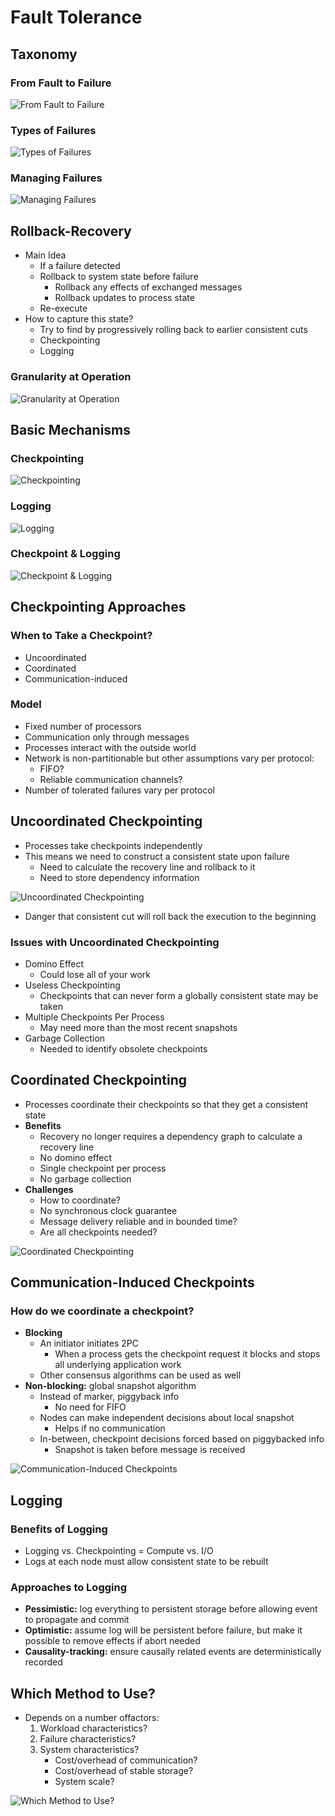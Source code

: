 # Fault Tolerance

## Taxonomy

### From Fault to Failure

![From Fault to Failure](img/from-fault-to-failure.png)

### Types of Failures

![Types of Failures](img/types-of-failures.png)

### Managing Failures

![Managing Failures](img/managing-failures.png)

## Rollback-Recovery

- Main Idea
  - If a failure detected
  - Rollback to system state before failure
    - Rollback any effects of exchanged messages
    - Rollback updates to process state
  - Re-execute
- How to capture this state?
  - Try to find by progressively rolling back to earlier consistent cuts
  - Checkpointing
  - Logging

### Granularity at Operation

![Granularity at Operation](img/granularity-at-operation.png)

## Basic Mechanisms

### Checkpointing

![Checkpointing](img/checkpointing.png)

### Logging

![Logging](img/logging.png)

### Checkpoint & Logging

![Checkpoint & Logging](img/checkpoint-and-logging.png)

## Checkpointing Approaches

### When to Take a Checkpoint?

- Uncoordinated
- Coordinated
- Communication-induced

### Model

- Fixed number of processors
- Communication only through messages
- Processes interact with the outside world
- Network is non-partitionable but other assumptions vary per protocol:
  - FIFO?
  - Reliable communication channels?
- Number of tolerated failures vary per protocol

## Uncoordinated Checkpointing

- Processes take checkpoints independently
- This means we need to construct a consistent state upon failure
  - Need to calculate the recovery line and rollback to it
  - Need to store dependency information

![Uncoordinated Checkpointing](img/uncoordinated-checkpointing.png)

- Danger that consistent cut will roll back the execution to the beginning

### Issues with Uncoordinated Checkpointing

- Domino Effect
  - Could lose all of your work
- Useless Checkpointing
  - Checkpoints that can never form a globally consistent state may be taken
- Multiple Checkpoints Per Process
  - May need more than the most recent snapshots
- Garbage Collection
  - Needed to identify obsolete checkpoints

## Coordinated Checkpointing

- Processes coordinate their checkpoints so that they get a consistent state
- **Benefits**
  - Recovery no longer requires a dependency graph to calculate a recovery line
  - No domino effect
  - Single checkpoint per process
  - No garbage collection
- **Challenges**
  - How to coordinate?
  - No synchronous clock guarantee
  - Message delivery reliable and in bounded time?
  - Are all checkpoints needed?

![Coordinated Checkpointing](img/coordinated-checkpointing.png)

## Communication-Induced Checkpoints

### How do we coordinate a checkpoint?

- **Blocking**
  - An initiator initiates 2PC
    - When a process gets the checkpoint request it blocks and stops all underlying application work
  - Other consensus algorithms can be used as well
- **Non-blocking:** global snapshot algorithm
  - Instead of marker, piggyback info
    - No need for FIFO
  - Nodes can make independent decisions about local snapshot
    - Helps if no communication
  - In-between, checkpoint decisions forced based on piggybacked info
    - Snapshot is taken before message is received

![Communication-Induced Checkpoints](img/communication-induced-checkpoint.png)

## Logging

### Benefits of Logging

- Logging vs. Checkpointing = Compute vs. I/O
- Logs at each node must allow consistent state to be rebuilt

### Approaches to Logging

- **Pessimistic:** log everything to persistent storage before allowing event to propagate and commit
- **Optimistic:** assume log will be persistent before failure, but make it possible to remove effects if abort needed
- **Causality-tracking:** ensure causally related events are deterministically recorded

## Which Method to Use?

- Depends on a number offactors:
  1.  Workload characteristics?
  2.  Failure characteristics?
  3.  System characteristics?
      - Cost/overhead of communication?
      - Cost/overhead of stable storage?
      - System scale?

![Which Method to Use?](img/rollback-recovery-comparison.png)
